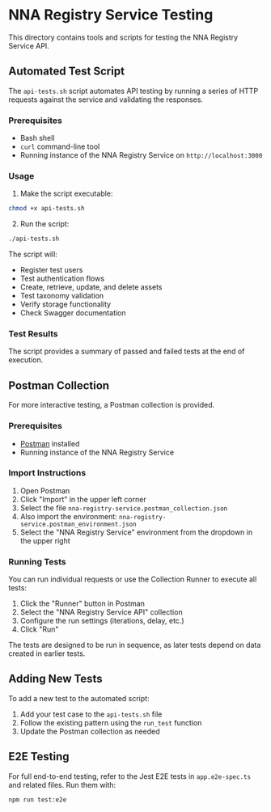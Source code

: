 # NNA Registry Service Testing

This directory contains tools and scripts for testing the NNA Registry Service API.

## Automated Test Script

The `api-tests.sh` script automates API testing by running a series of HTTP requests against the service and validating the responses.

### Prerequisites

- Bash shell
- `curl` command-line tool
- Running instance of the NNA Registry Service on `http://localhost:3000`

### Usage

1. Make the script executable:

```bash
chmod +x api-tests.sh
```

2. Run the script:

```bash
./api-tests.sh
```

The script will:
- Register test users
- Test authentication flows
- Create, retrieve, update, and delete assets
- Test taxonomy validation
- Verify storage functionality
- Check Swagger documentation

### Test Results

The script provides a summary of passed and failed tests at the end of execution.

## Postman Collection

For more interactive testing, a Postman collection is provided.

### Prerequisites

- [Postman](https://www.postman.com/downloads/) installed
- Running instance of the NNA Registry Service

### Import Instructions

1. Open Postman
2. Click "Import" in the upper left corner
3. Select the file `nna-registry-service.postman_collection.json`
4. Also import the environment: `nna-registry-service.postman_environment.json`
5. Select the "NNA Registry Service" environment from the dropdown in the upper right

### Running Tests

You can run individual requests or use the Collection Runner to execute all tests:

1. Click the "Runner" button in Postman
2. Select the "NNA Registry Service API" collection
3. Configure the run settings (iterations, delay, etc.)
4. Click "Run"

The tests are designed to be run in sequence, as later tests depend on data created in earlier tests.

## Adding New Tests

To add a new test to the automated script:

1. Add your test case to the `api-tests.sh` file
2. Follow the existing pattern using the `run_test` function
3. Update the Postman collection as needed

## E2E Testing

For full end-to-end testing, refer to the Jest E2E tests in `app.e2e-spec.ts` and related files. Run them with:

```bash
npm run test:e2e
```
